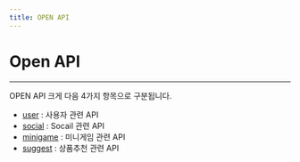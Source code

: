 ```yaml
---
title: OPEN API
---
```


# Open API
---

OPEN API 크게 다음 4가지 항목으로 구분됩니다.

- [user](user.html) : 사용자 관련 API
- [social](social.html) : Socail 관련 API
- [minigame](minigame.html) : 미니게임 관련 API
- [suggest](suggest.html) : 상품추천 관련 API

